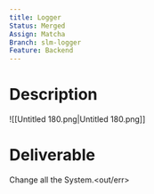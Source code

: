 ```yaml
---
title: Logger
Status: Merged
Assign: Matcha
Branch: slm-logger
Feature: Backend
---
```

# Description
![[Untitled 180.png|Untitled 180.png]]
# Deliverable
Change all the System.<out/err>
